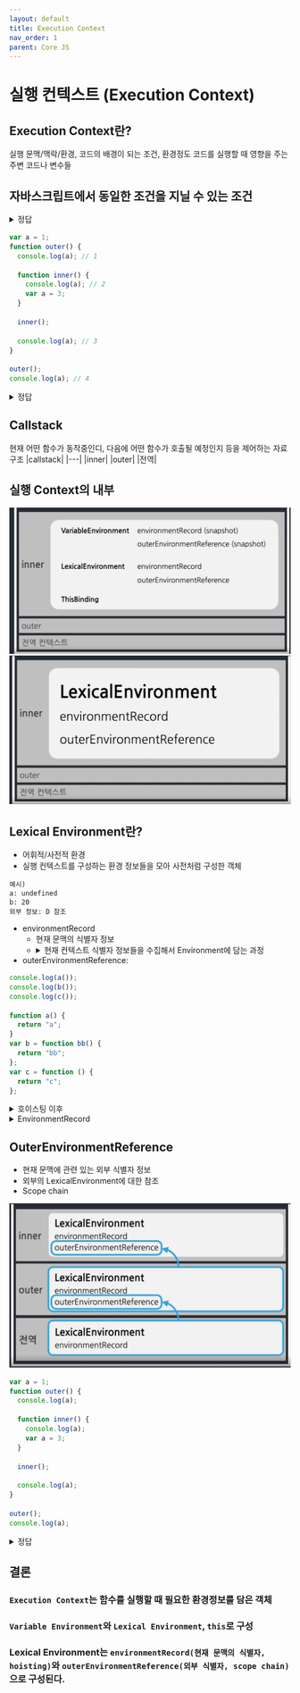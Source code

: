 ```yaml
---
layout: default
title: Execution Context
nav_order: 1
parent: Core JS
---
```


# 실행 컨텍스트 (Execution Context)

## Execution Context란?

실행 문맥/맥락/환경, 코드의 배경이 되는 조건, 환경정도
코드를 실행할 때 영향을 주는 주변 코드나 변수들

## 자바스크립트에서 동일한 조건을 지닐 수 있는 조건

<details>
<summary>정답</summary>

- 전역 공간
- 함수
- eval
- module

### 따라서 실행 Context는 함수를 실행할 때 필요한 조건, 환경정보를 담은 객체이다.

</details>

```js
var a = 1;
function outer() {
  console.log(a); // 1

  function inner() {
    console.log(a); // 2
    var a = 3;
  }

  inner();

  console.log(a); // 3
}

outer();
console.log(a); // 4
```

<details>
<summary>정답</summary>

- 실행 순서: 1, 2, 3, 4
- 출력값
</details>

## Callstack

현재 어떤 함수가 동작중인디, 다음에 어떤 함수가 호출될 예정인지 등을 제어하는 자료구조
|callstack|
|---|
|inner|
|outer|
|전역|

## 실행 Context의 내부

![스크린샷1](./img/01/01.png)
![스크린샷1](./img/01/02.png)

## Lexical Environment란?

- 어휘적/사전적 환경
- 실행 컨텍스트를 구성하는 환경 정보들을 모아 사전처럼 구성한 객체

```
예시)
a: undefined
b: 20
외부 정보: D 참조
```

- environmentRecord
  - 현재 문맥의 식별자 정보
  - <details>
    <summary>현재 컨텍스트 식별자 정보들을 수집해서 Environment에 담는 과정</summary>
    hoisting: 식별자 정보를 끌어올린다. 실행 컨텍스트의 제일 위로.
    </details>
- outerEnvironmentReference:

```js
console.log(a());
console.log(b());
console.log(c());

function a() {
  return "a";
}
var b = function bb() {
  return "bb";
};
var c = function () {
  return "c";
};
```

<details>
<summary>호이스팅 이후</summary>

```js
function a() {
  return "a";
}
var b;
var c;
console.log(a());
console.log(b());
console.log(c());

function a() {
  return "a";
}
var b = function bb() {
  return "bb";
};
var c = function () {
  return "c";
};
```

</details>

<details>
<summary>EnvironmentRecord</summary>

```js
{
  function a() { ... },
  b: undefined,
  c: undefined
}
```

</details>

## OuterEnvironmentReference

- 현재 문맥에 관련 있는 외부 식별자 정보
- 외부의 LexicalEnvironment에 대한 참조
- Scope chain

![스크린샷](./img/01/03.png)

```js
var a = 1;
function outer() {
  console.log(a);

  function inner() {
    console.log(a);
    var a = 3;
  }

  inner();

  console.log(a);
}

outer();
console.log(a);
```

<details>
<summary>정답</summary>

```js
1
undefined
1
1
```
</details>

## 결론

### `Execution Context`는 함수를 실행할 때 필요한 환경정보를 담은 객체

### `Variable Environment`와 `Lexical Environment`, `this`로 구성

### Lexical Environment는 `environmentRecord(현재 문맥의 식별자, hoisting)`와 `outerEnvironmentReference(외부 식별자, scope chain)`으로 구성된다.
